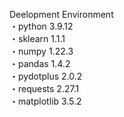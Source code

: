 Deelopment Environment<br>
・python 3.9.12<br>
・sklearn 1.1.1<br>
・numpy 1.22.3<br>
・pandas 1.4.2<br>
・pydotplus 2.0.2<br>
・requests 2.27.1<br>
・matplotlib 3.5.2<br>
